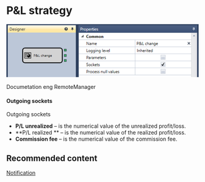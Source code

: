 # P&L strategy

![Designer StrategyPnLDiagramElement 00](../images/Designer_StrategyPnLDiagramElement_00.png)

Documetation eng RemoteManager 

#### Outgoing sockets

Outgoing sockets

- **P\/L unrealized** – is the numerical value of the unrealized profit\/loss.
- **P\/L realized ** – is the numerical value of the realized profit\/loss.
- **Commission fee** – is the numerical value of the commission fee.

## Recommended content

[Notification](Designer_Notice.md)
